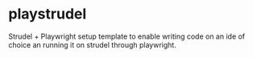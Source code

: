 # playstrudel

Strudel + Playwright setup template to enable writing code on an ide of choice an running it on strudel through playwright.